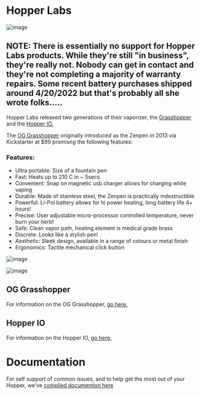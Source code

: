 # Hopper Labs

![image](https://user-images.githubusercontent.com/104687767/166610876-acfd895a-6069-4c94-80f2-b71235e80b7e.png)


## NOTE: There is essentially no support for Hopper Labs products. While they're still "in business", they're really not. Nobody can get in contact and they're not completing a majority of warranty repairs. Some recent battery purchases shipped around 4/20/2022 but that's probably all she wrote folks.....

Hopper Labs released two generations of their vaporizer, the [Grasshopper](https://github.com/BeyondCombustion/The-Consensus/tree/main/No%20Longer%20In%20Production/Hopper%20Labs/Grasshopper) and the [Hopper IO.](https://github.com/BeyondCombustion/The-Consensus/tree/main/No%20Longer%20In%20Production/Hopper%20Labs/Hopper%20IO)

The [OG Grasshopper](https://github.com/BeyondCombustion/The-Consensus/tree/main/No%20Longer%20In%20Production/Hopper%20Labs/Grasshopper) originally introduced as the Zenpen in 2013 via Kickstarter at $99 promisng the following features:

### Features:
- Ultra portable: Size of a fountain pen
- Fast: Heats up to 210 C in ~ 5secs
- Convenient: Snap on magnetic usb charger allows for charging while vaping
- Durable: Made of stainless steel, the Zenpen is practically indestructible
- Powerful: Li-Pol battery allows for hi power heating, long battery life 4+ hours!
- Precise: User adjustable micro-processor controlled temperature, never burn your herb!
- Safe: Clean vapor path, heating element is medical grade brass
- Discrete: Looks like a stylish pen!
- Aesthetic: Sleek design, available in a range of colours or metal finish
- Ergonomics: Tactile mechanical click button

![image](https://user-images.githubusercontent.com/104687767/167516685-0a645d37-eea6-469e-b111-42fa46b382af.png)

![image](https://user-images.githubusercontent.com/104687767/167516695-002f291e-d299-4fc5-a892-38bae10e5a02.png)


## OG Grasshopper

For information on the OG Grasshopper, [go here.](https://github.com/BeyondCombustion/The-Consensus/tree/main/No%20Longer%20In%20Production/Hopper%20Labs/Grasshopper)

## Hopper IO

For information on the Hopper IO, [go here.](https://github.com/BeyondCombustion/The-Consensus/tree/main/No%20Longer%20In%20Production/Hopper%20Labs/Hopper%20IO)

# Documentation 

For self support of common issues, and to help get the most out of your Hopper, we've [compiled documention here](https://github.com/BeyondCombustion/The-Consensus/tree/main/No%20Longer%20In%20Production/Hopper%20Labs/Documentation)

